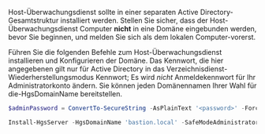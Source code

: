Host-Überwachungsdienst sollte in einer separaten Active Directory-Gesamtstruktur installiert werden.
Stellen Sie sicher, dass der Host-Überwachungsdienst Computer **nicht** in eine Domäne eingebunden werden, bevor Sie beginnen, und melden Sie sich als dem lokalen Computer-vorerst.

Führen Sie die folgenden Befehle zum Host-Überwachungsdienst installieren und Konfigurieren der Domäne.
Das Kennwort, die hier angegebenen gilt nur für Active Directory in das Verzeichnisdienst-Wiederherstellungsmodus Kennwort; Es wird *nicht* Anmeldekennwort für Ihr Administratorkonto ändern.
Sie können jeden Domänennamen Ihrer Wahl für die-HgsDomainName bereitstellen.

```powershell
$adminPassword = ConvertTo-SecureString -AsPlainText '<password>' -Force

Install-HgsServer -HgsDomainName 'bastion.local' -SafeModeAdministratorPassword $adminPassword -Restart
```

<!-- Appears in guarded-fabric-install-hgs-default.md and set-up-hgs-for-always-encrypted-in-sql-server.md
-->
